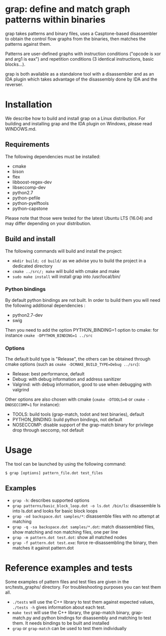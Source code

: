 # grap: define and match graph patterns within binaries
grap takes patterns and binary files, uses a Casptone-based disassembler to obtain the control flow graphs from the binaries, then matches the patterns against them.

Patterns are user-defined graphs with instruction conditions ("opcode is xor and arg1 is eax") and repetition conditions (3 identical instructions, basic blocks...).

grap is both available as a standalone tool with a disassembler and as an IDA plugin which takes advantage of the disassembly done by IDA and the reverser.

# Installation
We describe how to build and install grap on a Linux distribution.
For building and installing grap and the IDA plugin on Windows, please read WINDOWS.md.

## Requirements
The following dependencies must be installed:

- cmake
- bison
- flex 
- libboost-regex-dev
- libseccomp-dev
- python2.7
- python-pefile
- python-pyelftools
- python-capstone

Please note that those were tested for the latest Ubuntu LTS (16.04) and may differ depending on your distribution.

## Build and install
The following commands will build and install the project:

- `mkdir build; cd build/` as we advise you to build the project in a dedicated directory
- `cmake ../src/; make` will build with cmake and make
- `sudo make install` will install grap into /usr/local/bin/

### Python bindings
By default python bindings are not built. In order to build them you will need the following additional dependencies :

- python2.7-dev
- swig

Then you need to add the option PYTHON_BINDING=1 option to cmake: for instance `cmake -DPYTHON_BINDING=1 ../src`


### Options
The default build type is "Release", the others can be obtained through cmake options (such as `cmake -DCMAKE_BUILD_TYPE=Debug ../src`):

- Release: best performance, default
- Debug: with debug information and address sanitizer
- Valgrind: with debug information, good to use when debugging with valgrind


Other options are also chosen with cmake (`cmake -DTOOLS=0` or `cmake -DNOSECCOMP=1` for instance):

- TOOLS: build tools (grap-match, todot and test binaries), default
- PYTHON_BINDING: build python bindings, not default
- NOSECCOMP: disable support of the grap-match binary for privilege drop through seccomp, not default

# Usage
The tool can be launched by using the following command:

`$ grap [options] pattern_file.dot test_files`

## Examples
* `grap -h`: describes supported options
* `grap patterns/basic_block_loop.dot -o ls.dot /bin/ls`: disassemble ls into ls.dot and looks for basic block loops
* `grap -od backspace.dot samples/*`: disassemble files with no attempt at matching
* `grap -q -sa backspace.dot samples/*.dot`: match disassembled files, show matching and non matching files, one per line
* `grap -m pattern.dot test.dot`: show all matched nodes
* `grap -f pattern.dot test.exe`: force re-disassembling the binary, then matches it against pattern.dot


# Reference examples and tests
Some examples of pattern files and test files are given in the src/tests_graphs/ directory.
For troubleshooting purposes you can test them all.

- `./tests` will use the C++ library to test them against expected values, `./tests -h` gives information about each test.
- `make test` will use the C++ library, the grap-match binary, grap-match.py and python bindings for disassembly and matching to test them. It needs bindings to be built and installed
- `grap` or `grap-match` can be used to test them individually
